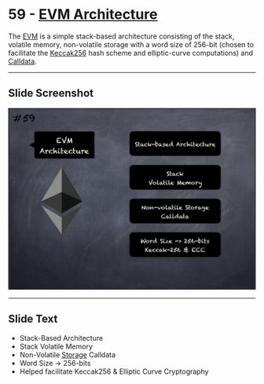 # 59 - [EVM Architecture](EVM%20Architecture.md)

The [EVM](EVM.md) is a simple stack-based architecture consisting of the stack, volatile memory, non-volatile storage with a word size of 256-bit (chosen to facilitate the [Keccak256](Keccak256.md) hash scheme and elliptic-curve computations) and [Calldata](Calldata.md).

___
## Slide Screenshot
![059.jpg](../../images/1.%20Ethereum%20101/059.jpg)
___
## Slide Text
- Stack-Based Architecture
- Stack Volatile Memory
- Non-Volatile [Storage](Storage.md) Calldata
- Word Size -> 256-bits
- Helped facilitate Keccak256 & Elliptic Curve Cryptography 

